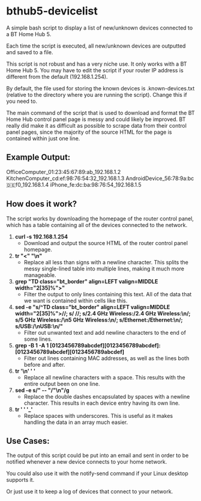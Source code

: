 # bthub5-devicelist

A simple bash script to display a list of new/unknown devices connected to a BT Home Hub 5.

Each time the script is executed, all new/unknown devices are outputted and saved to a file.

This script is not robust and has a very niche use. It only works with a BT Home Hub 5. You may have to edit the script if your router IP address is different from the default (192.168.1.254).

By default, the file used for storing the known devices is .known-devices.txt (relative to the directory where you are running the script). Change this if you need to.

The main command of the script that is used to download and format the BT Home Hub control panel page is messy and could likely be improved. BT really did make it as difficult as possible to scrape data from their control panel pages, since the majority of the source HTML for the page is contained within just one line.

## Example Output:

OfficeComputer_01:23:45:67:89:ab_192.168.1.2
KitchenComputer_cd:ef:98:76:54:32_192.168.1.3
AndroidDevice_56:78:9a:bc:de:f0_192.168.1.4
iPhone_fe:dc:ba:98:76:54_192.168.1.5

## How does it work?

The script works by downloading the homepage of the router control panel, which has a table containing all of the devices connected to the network.

1. **curl -s 192.168.1.254**
   * Download and output the source HTML of the router control panel homepage.
2. **tr "<" "\n"**
   * Replace all less than signs with a newline character. This splits the messy single-lined table into multiple lines, making it much more manageable.
3. **grep "TD class=\"bt_border\" align=LEFT valign=MIDDLE width=\"2[35]%\">"**
   * Filter the output to only lines containing this text. All of the data that we want is contained within cells like this.
4. **sed -e "s/^TD class=\"bt_border\" align=LEFT valign=MIDDLE width=\"2[35]%\">//; s/&nbsp;//; s/2.4 GHz Wireless:/2.4 GHz Wireless:\n/; s/5 GHz Wireless:/\n5 GHz Wireless:\n/; s/Ethernet:/Ethernet:\n/; s/USB:/\nUSB:\n/"**
   * Filter out unwanted text and add newline characters to the end of some lines.
5. **grep -B 1 -A 1 [0123456789abcdef][0123456789abcdef]:[0123456789abcdef][0123456789abcdef]**
   * Filter out lines containing MAC addresses, as well as the lines both before and after.
6. **tr '\n' ' '**
   * Replace all newline characters with a space. This results with the entire output been on one line.
7. **sed -e s/" -- "/"\n"/g**
   * Replace the double dashes encapsulated by spaces with a newline character. This results in each device entry having its own line.
8. **tr ' ' '_'**
   * Replace spaces with underscores. This is useful as it makes handling the data in an array much easier.

## Use Cases:

The output of this script could be put into an email and sent in order to be notified whenever a new device connects to your home network.

You could also use it with the notify-send command if your Linux desktop supports it.

Or just use it to keep a log of devices that connect to your network.
